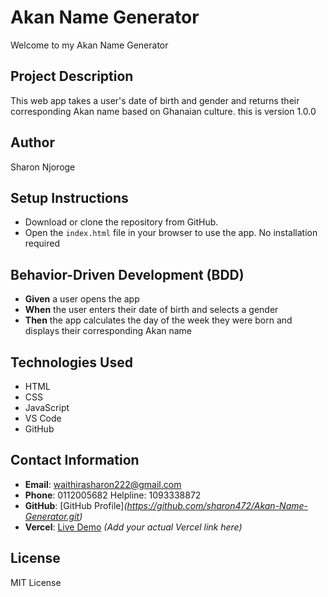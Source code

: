 # Akan Name Generator
Welcome to my Akan Name Generator
## Project Description
This web app takes a user's date of birth and gender and returns their corresponding Akan name based on Ghanaian culture.
this is version 1.0.0

## Author
Sharon  Njoroge

## Setup Instructions
- Download or clone the repository from GitHub.
- Open the `index.html` file in your browser to use the app.
No installation required

## Behavior-Driven Development (BDD)
- **Given** a user opens the app  
- **When** the user enters their date of birth and selects a gender  
- **Then** the app calculates the day of the week they were born and displays their corresponding Akan name

## Technologies Used
- HTML  
- CSS  
- JavaScript  
- VS Code  
- GitHub  

## Contact Information
- **Email**: waithirasharon222@gmail.com  
- **Phone**: 0112005682 
Helpline: 1093338872 
- **GitHub**: [GitHub Profile]*(https://github.com/sharon472/Akan-Name-Generator.git)*
- **Vercel**: [Live Demo](https://vercel.com/) *(Add your actual Vercel link here)*

## License
MIT License
